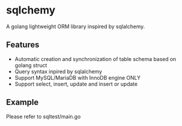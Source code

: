 # sqlchemy

A golang lightweight ORM library inspired by sqlalchemy.

Features
----------------

* Automatic creation and synchronization of table schema based on golang struct
* Query syntax inpired by sqlalchemy
* Support MySQL/MariaDB with InnoDB engine ONLY
* Support select, insert, update and insert or update

Example
----------------

Please refer to sqltest/main.go

